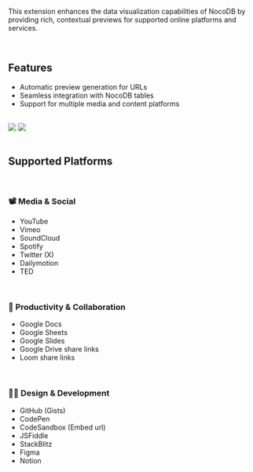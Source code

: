 <p>
This extension enhances the data visualization capabilities of NocoDB by providing rich, contextual previews for supported online platforms and services.
</p>
<br>
<h2>Features</h2>
<ul>
  <li>Automatic preview generation for URLs</li>
  <li>Seamless integration with NocoDB tables</li>
  <li>Support for multiple media and content platforms</li>
</ul>
<br>
<div class="flex gap-5">
  <img src="url-preview-ee/assets/description-ss-1.png" class="w-[calc(50%_-_10px)] object-contain rounded-xl border"/>
  <img src="url-preview-ee/assets/description-ss-2.png" class="w-[calc(50%_-_10px)] object-contain rounded-xl"/>
</div>
<br>
<h2>Supported Platforms</h2>

<br>

### 📽️ Media & Social

- YouTube
- Vimeo
- SoundCloud
- Spotify
- Twitter (X)
- Dailymotion
- TED

<br>

### 💼 Productivity & Collaboration

- Google Docs
- Google Sheets
- Google Slides
- Google Drive share links
- Loom share links

<br>

### 🧑‍💻 Design & Development

- GitHub (Gists)
- CodePen
- CodeSandbox (Embed url)
- JSFiddle
- StackBlitz
- Figma
- Notion
